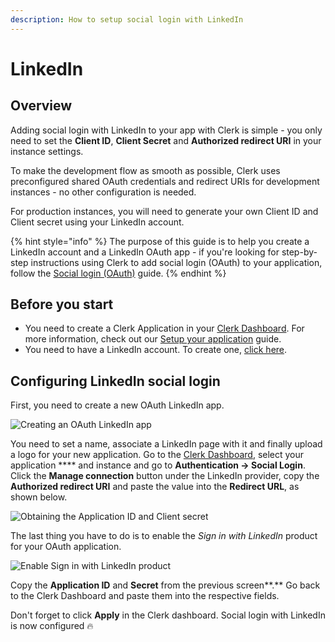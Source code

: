 ```yaml
---
description: How to setup social login with LinkedIn
---
```


# LinkedIn

## Overview

Adding social login with LinkedIn to your app with Clerk is simple -  you only need to set the **Client ID**, **Client Secret** and **Authorized redirect URI** in your instance settings.

To make the development flow as smooth as possible, Clerk uses preconfigured shared OAuth credentials and redirect URIs for development instances - no other configuration is needed.&#x20;

For production instances, you will need to generate your own Client ID and Client secret using your LinkedIn account.

{% hint style="info" %}
The purpose of this guide is to help you create a LinkedIn account and a LinkedIn OAuth app - if you're looking for step-by-step instructions using Clerk to add social login (OAuth) to your application, follow the [Social login (OAuth)](../../popular-guides/social-login-oauth.md) guide.
{% endhint %}

## Before you start

* You need to create a Clerk Application in your [Clerk Dashboard](https://dashboard.clerk.dev). For more information, check out our [Setup your application](../../popular-guides/setup-your-application.md) guide.
* You need to have a LinkedIn account. To create one, [click here](https://developer.linkedin.com).

## Configuring LinkedIn social login

First, you need to create a new OAuth LinkedIn app.

![Creating an OAuth LinkedIn app](../../.gitbook/assets/oauth\_linkedin\_create\_app.png)

You need to set a name, associate a LinkedIn page with it and finally upload a logo for your new application. Go to the [Clerk Dashboard](https://dashboard.clerk.dev), select your application **** and instance and go to **Authentication -> Social Login**. Click the **Manage connection** button under the LinkedIn provider, copy the **Authorized redirect URI** and paste the value into the **Redirect URL**, as shown below.

![Obtaining the Application ID and Client secret](../../.gitbook/assets/oauth\_linkedin\_credentials.png)

The last thing you have to do is to enable the _Sign in with LinkedIn_ product for your OAuth application.&#x20;

![Enable Sign in with LinkedIn product](../../.gitbook/assets/oauth\_linkedin\_enable\_sign\_in.png)

Copy the **Application ID** and **Secret** from the previous screen**.** Go back to the Clerk Dashboard and paste them into the respective fields.

Don't forget to click **Apply** in the Clerk dashboard. Social login with LinkedIn is now configured 🔥
